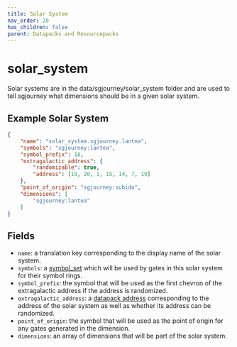 ```yaml
---
title: Solar System
nav_order: 20
has_children: false
parent: Datapacks and Resourcepacks
---
```


# solar_system
Solar systems are in the data/sgjourney/solar_system folder and are used to tell
sgjourney what dimensions should be in a given solar system.
## Example Solar System
```json
{
    "name": "solar_system.sgjourney.lantea",
    "symbols": "sgjourney:lantea",
    "symbol_prefix": 18,
    "extragalactic_address": {
        "randomizable": true,
        "address": [18, 20, 1, 15, 14, 7, 19]
    },
    "point_of_origin": "sgjourney:subido",
    "dimensions": [
        "sgjourney:lantea"
    ]
}
```
## Fields
- `name`: a translation key corresponding to the display name of the solar system.
- `symbols`: a [symbol_set](/docs/datapacks/symbol_set.md) which will be used
by gates in this solar system for their symbol rings.
- `symbol_prefix`: the symbol that will be used as the first chevron of the 
extragalactic address if the address is randomized.
- `extragalactic_address`: a [datapack address](/docs/datapacks/datapack_address.md)
corresponding to the address of the solar system as well as whether its address 
can be randomized.
- `point_of_origin`: the symbol that will be used as the point of origin for any
gates generated in the dimension.
- `dimensions`: an array of dimensions that will be part of the solar system.
